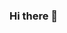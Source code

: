### Hi there 👋

<!--
**VMH1225/VMH1225** is a ✨ _special_ ✨ repository because its `README.md` (this file) appears on your GitHub profile.

Here are some ideas to get you started:

- 🔭 I’m currently working on web development.
- 🌱 I’m currently learning JS.
- 👯 I’m looking to collaborate on ...
- 🤔 I’m looking for help with front-end development.
- 💬 Ask me about sports!
- 📫 How to reach me: huertavictor1225@gmail.com
- 😄 Pronouns: ...
- ⚡ Fun fact: ...
-->
